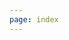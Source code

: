 ```yaml
---
page: index
---
```


<script setup lang="ts">
import defaultSpec from './swagger.json'
</script>

<OAOperation operationId="HealthController_index_v1" />
